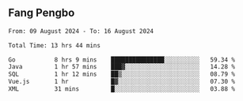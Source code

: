 ## Fang Pengbo

<!--START_SECTION:waka-->

```txt
From: 09 August 2024 - To: 16 August 2024

Total Time: 13 hrs 44 mins

Go           8 hrs 9 mins    ███████████████░░░░░░░░░░   59.34 %
Java         1 hr 57 mins    ███▓░░░░░░░░░░░░░░░░░░░░░   14.28 %
SQL          1 hr 12 mins    ██▒░░░░░░░░░░░░░░░░░░░░░░   08.79 %
Vue.js       1 hr            █▓░░░░░░░░░░░░░░░░░░░░░░░   07.30 %
XML          31 mins         █░░░░░░░░░░░░░░░░░░░░░░░░   03.88 %
```

<!--END_SECTION:waka-->